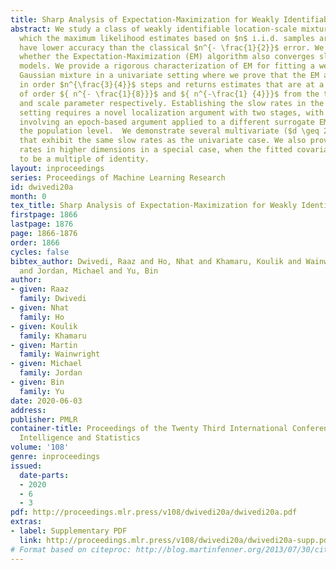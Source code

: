 ```yaml
---
title: Sharp Analysis of Expectation-Maximization for Weakly Identifiable Models
abstract: We study a class of weakly identifiable location-scale mixture models for
  which the maximum likelihood estimates based on $n$ i.i.d. samples are known to
  have lower accuracy than the classical $n^{- \frac{1}{2}}$ error. We investigate
  whether the Expectation-Maximization (EM) algorithm also converges slowly for these
  models. We provide a rigorous characterization of EM for fitting a weakly identifiable
  Gaussian mixture in a univariate setting where we prove that the EM algorithm converges
  in order $n^{\frac{3}{4}}$ steps and returns estimates that are at a Euclidean distance
  of order ${ n^{- \frac{1}{8}}}$ and ${ n^{-\frac{1} {4}}}$ from the true location
  and scale parameter respectively. Establishing the slow rates in the univariate
  setting requires a novel localization argument with two stages, with each stage
  involving an epoch-based argument applied to a different surrogate EM operator at
  the population level.  We demonstrate several multivariate ($d \geq 2$) examples
  that exhibit the same slow rates as the univariate case. We also prove slow statistical
  rates in higher dimensions in a special case, when the fitted covariance is constrained
  to be a multiple of identity.
layout: inproceedings
series: Proceedings of Machine Learning Research
id: dwivedi20a
month: 0
tex_title: Sharp Analysis of Expectation-Maximization for Weakly Identifiable Models
firstpage: 1866
lastpage: 1876
page: 1866-1876
order: 1866
cycles: false
bibtex_author: Dwivedi, Raaz and Ho, Nhat and Khamaru, Koulik and Wainwright, Martin
  and Jordan, Michael and Yu, Bin
author:
- given: Raaz
  family: Dwivedi
- given: Nhat
  family: Ho
- given: Koulik
  family: Khamaru
- given: Martin
  family: Wainwright
- given: Michael
  family: Jordan
- given: Bin
  family: Yu
date: 2020-06-03
address: 
publisher: PMLR
container-title: Proceedings of the Twenty Third International Conference on Artificial
  Intelligence and Statistics
volume: '108'
genre: inproceedings
issued:
  date-parts:
  - 2020
  - 6
  - 3
pdf: http://proceedings.mlr.press/v108/dwivedi20a/dwivedi20a.pdf
extras:
- label: Supplementary PDF
  link: http://proceedings.mlr.press/v108/dwivedi20a/dwivedi20a-supp.pdf
# Format based on citeproc: http://blog.martinfenner.org/2013/07/30/citeproc-yaml-for-bibliographies/
---
```

